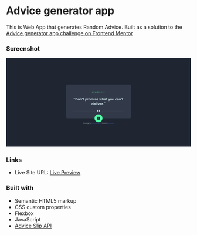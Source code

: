 # Advice generator app

This is Web App that generates Random Advice.
Built as a solution to the [Advice generator app challenge on Frontend Mentor](https://www.frontendmentor.io/challenges/advice-generator-app-QdUG-13db)

### Screenshot

![](./screenshot.png)


### Links

- Live Site URL: [Live Preview](https://akanksha493.github.io/FrontendMentor-challenges/advice-generator-app-main/)


### Built with

- Semantic HTML5 markup
- CSS custom properties
- Flexbox
- JavaScript
- [Advice Slip API](https://api.adviceslip.com)
 
